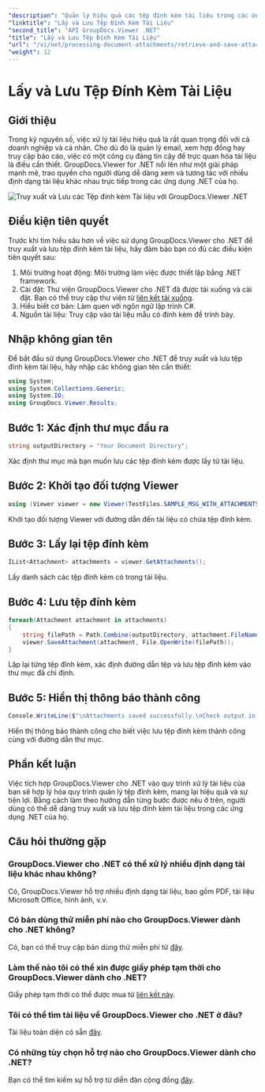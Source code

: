 ```yaml
---
"description": "Quản lý hiệu quả các tệp đính kèm tài liệu trong các ứng dụng .NET bằng GroupDocs.Viewer. Truy xuất và lưu tệp đính kèm dễ dàng."
"linktitle": "Lấy và Lưu Tệp Đính Kèm Tài Liệu"
"second_title": "API GroupDocs.Viewer .NET"
"title": "Lấy và Lưu Tệp Đính Kèm Tài Liệu"
"url": "/vi/net/processing-document-attachments/retrieve-and-save-attachments/"
"weight": 12
---
```


# Lấy và Lưu Tệp Đính Kèm Tài Liệu

## Giới thiệu
Trong kỷ nguyên số, việc xử lý tài liệu hiệu quả là rất quan trọng đối với cả doanh nghiệp và cá nhân. Cho dù đó là quản lý email, xem hợp đồng hay truy cập báo cáo, việc có một công cụ đáng tin cậy để trực quan hóa tài liệu là điều cần thiết. GroupDocs.Viewer for .NET nổi lên như một giải pháp mạnh mẽ, trao quyền cho người dùng dễ dàng xem và tương tác với nhiều định dạng tài liệu khác nhau trực tiếp trong các ứng dụng .NET của họ.

![Truy xuất và Lưu các Tệp đính kèm Tài liệu với GroupDocs.Viewer .NET](/viewer/processing-document-attachments/retrieve-and-save-document-attachments.png)

## Điều kiện tiên quyết
Trước khi tìm hiểu sâu hơn về việc sử dụng GroupDocs.Viewer cho .NET để truy xuất và lưu tệp đính kèm tài liệu, hãy đảm bảo bạn có đủ các điều kiện tiên quyết sau:
1. Môi trường hoạt động: Môi trường làm việc được thiết lập bằng .NET framework.
2. Cài đặt: Thư viện GroupDocs.Viewer cho .NET đã được tải xuống và cài đặt. Bạn có thể truy cập thư viện từ [liên kết tải xuống](https://releases.groupdocs.com/viewer/net/).
3. Hiểu biết cơ bản: Làm quen với ngôn ngữ lập trình C#.
4. Nguồn tài liệu: Truy cập vào tài liệu mẫu có đính kèm để trình bày.

## Nhập không gian tên
Để bắt đầu sử dụng GroupDocs.Viewer cho .NET để truy xuất và lưu tệp đính kèm tài liệu, hãy nhập các không gian tên cần thiết:
```csharp
using System;
using System.Collections.Generic;
using System.IO;
using GroupDocs.Viewer.Results;
```

## Bước 1: Xác định thư mục đầu ra
```csharp
string outputDirectory = "Your Document Directory";
```
Xác định thư mục mà bạn muốn lưu các tệp đính kèm được lấy từ tài liệu.
## Bước 2: Khởi tạo đối tượng Viewer
```csharp
using (Viewer viewer = new Viewer(TestFiles.SAMPLE_MSG_WITH_ATTACHMENTS))
```
Khởi tạo đối tượng Viewer với đường dẫn đến tài liệu có chứa tệp đính kèm.
## Bước 3: Lấy lại tệp đính kèm
```csharp
IList<Attachment> attachments = viewer.GetAttachments();
```
Lấy danh sách các tệp đính kèm có trong tài liệu.
## Bước 4: Lưu tệp đính kèm
```csharp
foreach(Attachment attachment in attachments)
{
    string filePath = Path.Combine(outputDirectory, attachment.FileName);  
    viewer.SaveAttachment(attachment, File.OpenWrite(filePath)); 
}
```
Lặp lại từng tệp đính kèm, xác định đường dẫn tệp và lưu tệp đính kèm vào thư mục đã chỉ định.
## Bước 5: Hiển thị thông báo thành công
```csharp
Console.WriteLine($"\nAttachments saved successfully.\nCheck output in {outputDirectory}.");
```
Hiển thị thông báo thành công cho biết việc lưu tệp đính kèm thành công cùng với đường dẫn thư mục.

## Phần kết luận
Việc tích hợp GroupDocs.Viewer cho .NET vào quy trình xử lý tài liệu của bạn sẽ hợp lý hóa quy trình quản lý tệp đính kèm, mang lại hiệu quả và sự tiện lợi. Bằng cách làm theo hướng dẫn từng bước được nêu ở trên, người dùng có thể dễ dàng truy xuất và lưu tệp đính kèm tài liệu trong các ứng dụng .NET của họ.
## Câu hỏi thường gặp
### GroupDocs.Viewer cho .NET có thể xử lý nhiều định dạng tài liệu khác nhau không?
Có, GroupDocs.Viewer hỗ trợ nhiều định dạng tài liệu, bao gồm PDF, tài liệu Microsoft Office, hình ảnh, v.v.
### Có bản dùng thử miễn phí nào cho GroupDocs.Viewer dành cho .NET không?
Có, bạn có thể truy cập bản dùng thử miễn phí từ [đây](https://releases.groupdocs.com/).
### Làm thế nào tôi có thể xin được giấy phép tạm thời cho GroupDocs.Viewer dành cho .NET?
Giấy phép tạm thời có thể được mua từ [liên kết này](https://purchase.groupdocs.com/temporary-license/).
### Tôi có thể tìm tài liệu về GroupDocs.Viewer cho .NET ở đâu?
Tài liệu toàn diện có sẵn [đây](https://tutorials.groupdocs.com/viewer/net/).
### Có những tùy chọn hỗ trợ nào cho GroupDocs.Viewer dành cho .NET?
Bạn có thể tìm kiếm sự hỗ trợ từ diễn đàn cộng đồng [đây](https://forum.groupdocs.com/c/viewer/9).
